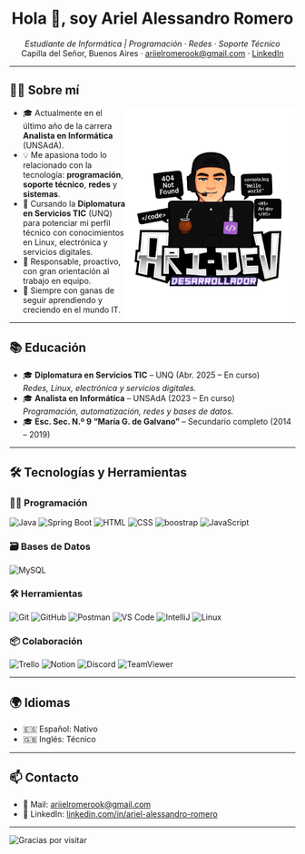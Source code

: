 <h1 align="center">Hola 👋, soy Ariel Alessandro Romero</h1>
<p align="center">
  <em>Estudiante de Informática | Programación · Redes · Soporte Técnico</em><br>
  Capilla del Señor, Buenos Aires · <a href="mailto:ariielromerook@gmail.com">ariielromerook@gmail.com</a> ·  
  <a href="https://www.linkedin.com/in/ariel-alessandro-romero/" target="_blank">LinkedIn</a>
</p>

---

## 🧑‍💻 Sobre mí

<picture><img align="right" src="./ARIDEV LOGO.png" width = "300px"></picture>

- 🎓 Actualmente en el último año de la carrera **Analista en Informática** (UNSAdA).
- 💡 Me apasiona todo lo relacionado con la tecnología: **programación**, **soporte técnico**, **redes** y **sistemas**.
- 🚀 Cursando la **Diplomatura en Servicios TIC** (UNQ) para potenciar mi perfil técnico con conocimientos en Linux, electrónica y servicios digitales.
- 🤝 Responsable, proactivo, con gran orientación al trabajo en equipo.
- 🧠 Siempre con ganas de seguir aprendiendo y creciendo en el mundo IT.

---

## 📚 Educación

- 🎓 **Diplomatura en Servicios TIC** – UNQ (Abr. 2025 – En curso)  
  *Redes, Linux, electrónica y servicios digitales.*
- 🎓 **Analista en Informática** – UNSAdA (2023 – En curso)  
  *Programación, automatización, redes y bases de datos.*
- 🎓 **Esc. Sec. N.º 9 “María G. de Galvano”** – Secundario completo (2014 – 2019)

---

## 🛠️ Tecnologías y Herramientas

### 👨‍💻 Programación
![Java](https://img.shields.io/badge/Java-007396?style=flat&logo=java&logoColor=white)
![Spring Boot](https://img.shields.io/badge/Spring_Boot-6DB33F?style=flat&logo=spring-boot&logoColor=white)
![HTML](https://img.shields.io/badge/HTML-E34F26?style=flat&logo=html5&logoColor=white)
![CSS](https://img.shields.io/badge/CSS-1572B6?style=flat&logo=css3&logoColor=white)
![boostrap](https://img.shields.io/badge/Bootstrap-563D7C?style=for-the-badge&logo=bootstrap&logoColor=white)
![JavaScript](https://img.shields.io/badge/JS-F7DF1E?style=flat&logo=javascript&logoColor=black)

### 🗃️ Bases de Datos
![MySQL](https://img.shields.io/badge/MySQL-4479A1?style=flat&logo=mysql&logoColor=white)

### 🛠️ Herramientas
![Git](https://img.shields.io/badge/Git-F05032?style=flat&logo=git&logoColor=white)
![GitHub](https://img.shields.io/badge/GitHub-181717?style=flat&logo=github)
![Postman](https://img.shields.io/badge/Postman-FF6C37?style=for-the-badge&logo=Postman&logoColor=white)
![VS Code](https://img.shields.io/badge/VS%20Code-007ACC?style=flat&logo=visual-studio-code&logoColor=white)
![IntelliJ](https://img.shields.io/badge/IntelliJ_IDEA-000000?style=flat&logo=intellijidea)
![Linux](https://img.shields.io/badge/Linux-informational?style=flat&logo=linux)

### 📦 Colaboración
![Trello](https://img.shields.io/badge/Trello-0052CC?style=flat&logo=trello&logoColor=white)
![Notion](https://img.shields.io/badge/Notion-000000?style=flat&logo=notion)
![Discord](https://img.shields.io/badge/Discord-5865F2?style=flat&logo=discord&logoColor=white)
![TeamViewer](https://img.shields.io/badge/TeamViewer-0E4C8C?style=flat&logo=teamviewer&logoColor=white)

---

## 🌍 Idiomas

- 🇪🇸 Español: Nativo  
- 🇬🇧 Inglés: Técnico  

---

## 📫 Contacto

- 📧 Mail: [ariielromerook@gmail.com](mailto:ariielromerook@gmail.com)  
- 💼 LinkedIn: [linkedin.com/in/ariel-alessandro-romero](https://linkedin.com/in/ariel-alessandro-romero)

---

![Gracias por visitar](https://user-images.githubusercontent.com/73097560/115834477-dbab4500-a447-11eb-908a-139a6edaec5c.gif)
